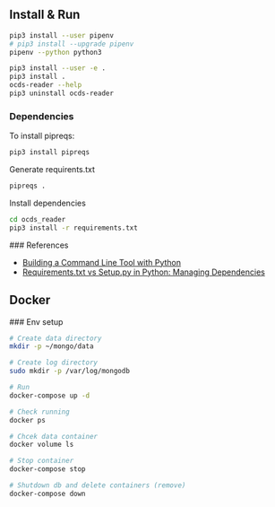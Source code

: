 ## Install & Run

```sh
pip3 install --user pipenv
# pip3 install --upgrade pipenv
pipenv --python python3

pip3 install --user -e .
pip3 install .
ocds-reader --help
pip3 uninstall ocds-reader
```
### Dependencies 
To install pipreqs:
```sh
pip3 install pipreqs
```
Generate requirents.txt
```sh
pipreqs .
```
Install dependencies
```sh
cd ocds_reader
pip3 install -r requirements.txt
```
### References
* [Building a Command Line Tool with Python](https://www.pluralsight.com/cloud-guru/labs/aws/building-a-command-line-tool-with-python?utm_source=google&utm_medium=paid-search&utm_campaign=cloud-transformation&utm_term=ssi-global-acg-aws-dsa&utm_content=free-trial&gclid=CjwKCAjw2K6lBhBXEiwA5RjtCSuOIxRyrWwtBzhBucPF7ia2kHXvp_-HJVLGc6Qu3_8bFr4fhAsaBRoC91cQAvD_BwE)
* [Requirements.txt vs Setup.py in Python: Managing Dependencies](https://levelup.gitconnected.com/requirements-txt-vs-setup-py-in-python-a0e70313f50b#:~:text=Setup.py%20is%20a%20more,and%20even%20complex%20dependency%20structures.)



## Docker

### Env setup
```sh
# Create data directory
mkdir -p ~/mongo/data

# Create log directory
sudo mkdir -p /var/log/mongodb
```

```sh
# Run
docker-compose up -d

# Check running
docker ps

# Chcek data container
docker volume ls

# Stop container
docker-compose stop

# Shutdown db and delete containers (remove)
docker-compose down
```